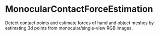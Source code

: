 # MonocularContactForceEstimation
Detect contact points and estimate forces of hand and object meshes by estimating 3d points from monocular/single-view RGB images.
